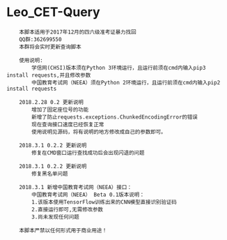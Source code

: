 # Leo_CET-Query
        本脚本适用于2017年12月的四六级准考证暴力找回
        QQ群:362699550  
        本群将会实时更新查询脚本
        
        使用说明:  
            学信网(CHSI)版本须在Python 3环境运行，且运行前须在cmd内输入pip3 install requests,并且修改参数
            中国教育考试网（NEEA）须在Python 2环境运行，且运行前须在cmd内输入pip2 install requests
        
        2018.2.28 0.2 更新说明
            增加了固定座位号的功能
            新增了防止requests.exceptions.ChunkedEncodingError的错误
            现在查询接口速度已经恢复正常
            使用说明见源码，将有说明的地方修改成自己的参数即可。
			
		2018.3.1 0.2.2 更新说明
            修复在CMD窗口运行查找成功后会出现闪退的问题
			
		2018.3.1 0.2.2 更新说明
            修复黑名单问题
            
        2018.3.1 新增中国教育考试网（NEEA）接口：
            中国教育考试网（NEEA） Beta 0.1版本说明：
            1.该版本使用TensorFlow训练出来的CNN模型直接识别验证码
            2.直接运行即可,无需修改参数
            3.尚未发现任何问题
        
        本脚本严禁以任何形式用于商业用途！